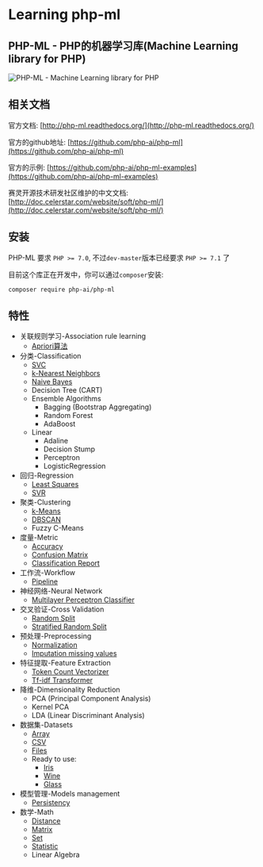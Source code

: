 # Learning php-ml

## PHP-ML - PHP的机器学习库(Machine Learning library for PHP)

![PHP-ML - Machine Learning library for PHP](https://raw.githubusercontent.com/php-ai/php-ml/master/docs/assets/php-ml-logo.png)

## 相关文档

官方文档: [http://php-ml.readthedocs.org/](http://php-ml.readthedocs.org/)

官方的github地址: [https://github.com/php-ai/php-ml](https://github.com/php-ai/php-ml)

官方的示例: [https://github.com/php-ai/php-ml-examples](https://github.com/php-ai/php-ml-examples)

赛灵开源技术研发社区维护的中文文档: [http://doc.celerstar.com/website/soft/php-ml/](http://doc.celerstar.com/website/soft/php-ml/)

## 安装
PHP-ML 要求 `PHP >= 7.0`, 不过`dev-master`版本已经要求 `PHP >= 7.1` 了

目前这个库正在开发中，你可以通过`composer`安装:

```
composer require php-ai/php-ml
```

## 特性

* 关联规则学习-Association rule learning
    * [Apriori算法](http://php-ml.readthedocs.io/en/latest/machine-learning/association/apriori/)
* 分类-Classification
    * [SVC](http://php-ml.readthedocs.io/en/latest/machine-learning/classification/svc/)
    * [k-Nearest Neighbors](http://php-ml.readthedocs.io/en/latest/machine-learning/classification/k-nearest-neighbors/)
    * [Naive Bayes](http://php-ml.readthedocs.io/en/latest/machine-learning/classification/naive-bayes/)
    * Decision Tree (CART)
    * Ensemble Algorithms
        * Bagging (Bootstrap Aggregating)
        * Random Forest
        * AdaBoost
    * Linear
        * Adaline
        * Decision Stump
        * Perceptron
        * LogisticRegression
* 回归-Regression
    * [Least Squares](http://php-ml.readthedocs.io/en/latest/machine-learning/regression/least-squares/)
    * [SVR](http://php-ml.readthedocs.io/en/latest/machine-learning/regression/svr/)
* 聚类-Clustering
    * [k-Means](http://php-ml.readthedocs.io/en/latest/machine-learning/clustering/k-means/)
    * [DBSCAN](http://php-ml.readthedocs.io/en/latest/machine-learning/clustering/dbscan/)
    * Fuzzy C-Means
* 度量-Metric
    * [Accuracy](http://php-ml.readthedocs.io/en/latest/machine-learning/metric/accuracy/)
    * [Confusion Matrix](http://php-ml.readthedocs.io/en/latest/machine-learning/metric/confusion-matrix/)
    * [Classification Report](http://php-ml.readthedocs.io/en/latest/machine-learning/metric/classification-report/)
* 工作流-Workflow
    * [Pipeline](http://php-ml.readthedocs.io/en/latest/machine-learning/workflow/pipeline)
* 神经网络-Neural Network
    * [Multilayer Perceptron Classifier](http://php-ml.readthedocs.io/en/latest/machine-learning/neural-network/multilayer-perceptron-classifier/)
* 交叉验证-Cross Validation
    * [Random Split](http://php-ml.readthedocs.io/en/latest/machine-learning/cross-validation/random-split/)
    * [Stratified Random Split](http://php-ml.readthedocs.io/en/latest/machine-learning/cross-validation/stratified-random-split/)
* 预处理-Preprocessing
    * [Normalization](http://php-ml.readthedocs.io/en/latest/machine-learning/preprocessing/normalization/)
    * [Imputation missing values](http://php-ml.readthedocs.io/en/latest/machine-learning/preprocessing/imputation-missing-values/)
* 特征提取-Feature Extraction
    * [Token Count Vectorizer](http://php-ml.readthedocs.io/en/latest/machine-learning/feature-extraction/token-count-vectorizer/)
    * [Tf-idf Transformer](http://php-ml.readthedocs.io/en/latest/machine-learning/feature-extraction/tf-idf-transformer/)
* 降维-Dimensionality Reduction
    * PCA (Principal Component Analysis)
    * Kernel PCA
    * LDA (Linear Discriminant Analysis)
* 数据集-Datasets
    * [Array](http://php-ml.readthedocs.io/en/latest/machine-learning/datasets/array-dataset/)
    * [CSV](http://php-ml.readthedocs.io/en/latest/machine-learning/datasets/csv-dataset/)
    * [Files](http://php-ml.readthedocs.io/en/latest/machine-learning/datasets/files-dataset/)
    * Ready to use:
        * [Iris](http://php-ml.readthedocs.io/en/latest/machine-learning/datasets/demo/iris/)
        * [Wine](http://php-ml.readthedocs.io/en/latest/machine-learning/datasets/demo/wine/)
        * [Glass](http://php-ml.readthedocs.io/en/latest/machine-learning/datasets/demo/glass/)
* 模型管理-Models management
    * [Persistency](http://php-ml.readthedocs.io/en/latest/machine-learning/model-manager/persistency/)
* 数学-Math
    * [Distance](http://php-ml.readthedocs.io/en/latest/math/distance/)
    * [Matrix](http://php-ml.readthedocs.io/en/latest/math/matrix/)
    * [Set](http://php-ml.readthedocs.io/en/latest/math/set/)
    * [Statistic](http://php-ml.readthedocs.io/en/latest/math/statistic/)
	* Linear Algebra


